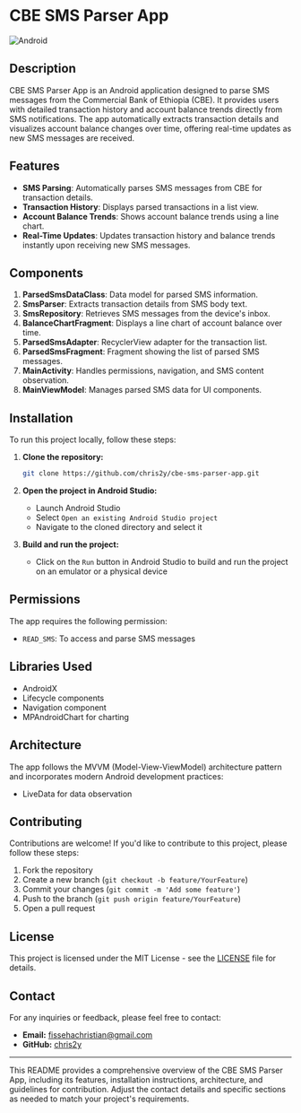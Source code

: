 # CBE SMS Parser App

![Android](https://img.shields.io/badge/Android-3DDC84?style=for-the-badge&logo=android&logoColor=white)

## Description

CBE SMS Parser App is an Android application designed to parse SMS messages from the Commercial Bank of Ethiopia (CBE). It provides users with detailed transaction history and account balance trends directly from SMS notifications. The app automatically extracts transaction details and visualizes account balance changes over time, offering real-time updates as new SMS messages are received.

## Features

- **SMS Parsing**: Automatically parses SMS messages from CBE for transaction details.
- **Transaction History**: Displays parsed transactions in a list view.
- **Account Balance Trends**: Shows account balance trends using a line chart.
- **Real-Time Updates**: Updates transaction history and balance trends instantly upon receiving new SMS messages.

## Components

1. **ParsedSmsDataClass**: Data model for parsed SMS information.
2. **SmsParser**: Extracts transaction details from SMS body text.
3. **SmsRepository**: Retrieves SMS messages from the device's inbox.
4. **BalanceChartFragment**: Displays a line chart of account balance over time.
5. **ParsedSmsAdapter**: RecyclerView adapter for the transaction list.
6. **ParsedSmsFragment**: Fragment showing the list of parsed SMS messages.
7. **MainActivity**: Handles permissions, navigation, and SMS content observation.
8. **MainViewModel**: Manages parsed SMS data for UI components.

## Installation

To run this project locally, follow these steps:

1. **Clone the repository:**

    ```bash
    git clone https://github.com/chris2y/cbe-sms-parser-app.git
    ```

2. **Open the project in Android Studio:**

    - Launch Android Studio
    - Select `Open an existing Android Studio project`
    - Navigate to the cloned directory and select it

3. **Build and run the project:**

    - Click on the `Run` button in Android Studio to build and run the project on an emulator or a physical device

## Permissions

The app requires the following permission:
- `READ_SMS`: To access and parse SMS messages

## Libraries Used

- AndroidX
- Lifecycle components
- Navigation component
- MPAndroidChart for charting

## Architecture

The app follows the MVVM (Model-View-ViewModel) architecture pattern and incorporates modern Android development practices:
- LiveData for data observation
  
## Contributing

Contributions are welcome! If you'd like to contribute to this project, please follow these steps:

1. Fork the repository
2. Create a new branch (`git checkout -b feature/YourFeature`)
3. Commit your changes (`git commit -m 'Add some feature'`)
4. Push to the branch (`git push origin feature/YourFeature`)
5. Open a pull request

## License

This project is licensed under the MIT License - see the [LICENSE](LICENSE) file for details.

## Contact

For any inquiries or feedback, please feel free to contact:

- **Email:** fissehachristian@gmail.com
- **GitHub:** [chris2y](https://github.com/chris2y)

---

This README provides a comprehensive overview of the CBE SMS Parser App, including its features, installation instructions, architecture, and guidelines for contribution. Adjust the contact details and specific sections as needed to match your project's requirements.
